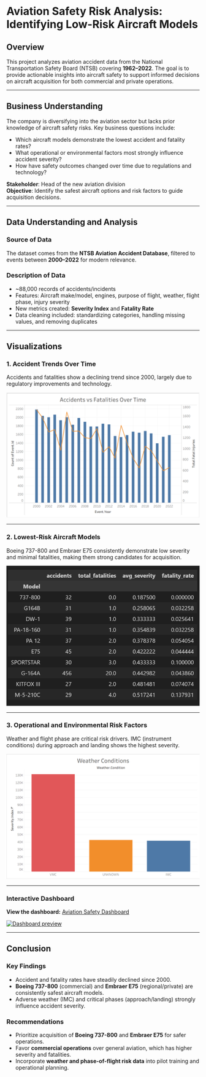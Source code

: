 # Aviation Safety Risk Analysis: Identifying Low-Risk Aircraft Models

## Overview  
This project analyzes aviation accident data from the National Transportation Safety Board (NTSB) covering **1962–2022**. The goal is to provide actionable insights into aircraft safety to support informed decisions on aircraft acquisition for both commercial and private operations.  

---

## Business Understanding  
The company is diversifying into the aviation sector but lacks prior knowledge of aircraft safety risks. Key business questions include:  

- Which aircraft models demonstrate the lowest accident and fatality rates?  
- What operational or environmental factors most strongly influence accident severity?  
- How have safety outcomes changed over time due to regulations and technology?  

**Stakeholder**: Head of the new aviation division  
**Objective**: Identify the safest aircraft options and risk factors to guide acquisition decisions.  

---

## Data Understanding and Analysis  

### Source of Data  
The dataset comes from the **NTSB Aviation Accident Database**, filtered to events between **2000–2022** for modern relevance.  

### Description of Data  
- ~88,000 records of accidents/incidents  
- Features: Aircraft make/model, engines, purpose of flight, weather, flight phase, injury severity  
- New metrics created: **Severity Index** and **Fatality Rate**  
- Data cleaning included: standardizing categories, handling missing values, and removing duplicates  

---

## Visualizations  

### 1. Accident Trends Over Time  
Accidents and fatalities show a declining trend since 2000, largely due to regulatory improvements and technology.  

![Accidents vs Fatalities Over Time](https://github.com/mcshoja/Aviation-Data-Phase-1-Project/blob/dec0607447679aba8345589d8755e0b5731f50e3/accidents%20vs%20fatalities.png)

---

### 2. Lowest-Risk Aircraft Models  
Boeing 737-800 and Embraer E75 consistently demonstrate low severity and minimal fatalities, making them strong candidates for acquisition.  

![Top 10 Lowest-Risk Aircraft Models](https://github.com/mcshoja/Aviation-Data-Phase-1-Project/blob/main/low%20risk%20aricraft%20models.png?raw=true)  

---

### 3. Operational and Environmental Risk Factors  
Weather and flight phase are critical risk drivers. IMC (instrument conditions) during approach and landing shows the highest severity.  

![Weather and Flight Phase Risk](https://github.com/mcshoja/Aviation-Data-Phase-1-Project/blob/main/weather%20conditions.png?raw=true) 

---
### Interactive Dashboard
**View the dashboard:** [Aviation Safety Dashboard](https://public.tableau.com/app/profile/jasho.kiplangat/viz/Aviation_17593475384010/SafestaircraftDashboard?publish=yes)

[![Dashboard preview](images/dashboard_thumb.png)](https://public.tableau.com/app/profile/jasho.kiplangat/viz/Aviation_17593475384010/SafestaircraftDashboard?publish=yes)

---

## Conclusion  

### Key Findings  
- Accident and fatality rates have steadily declined since 2000.  
- **Boeing 737-800** (commercial) and **Embraer E75** (regional/private) are consistently safest aircraft models.  
- Adverse weather (IMC) and critical phases (approach/landing) strongly influence accident severity.  

### Recommendations  
- Prioritize acquisition of **Boeing 737-800** and **Embraer E75** for safer operations.  
- Favor **commercial operations** over general aviation, which has higher severity and fatalities.  
- Incorporate **weather and phase-of-flight risk data** into pilot training and operational planning.  
